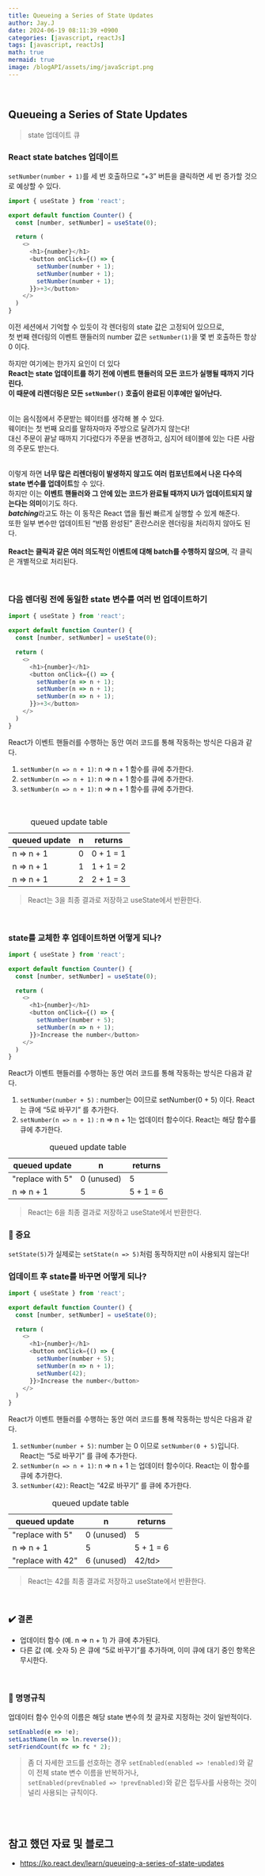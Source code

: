 ```yaml
---
title: Queueing a Series of State Updates
author: Jay.J
date: 2024-06-19 08:11:39 +0900
categories: [javascript, reactJs]
tags: [javascript, reactJs]
math: true
mermaid: true
image: /blogAPI/assets/img/javaScript.png
---
```


<br>

## Queueing a Series of State Updates
> state 업데이트 큐

### React state batches 업데이트
```setNumber(number + 1)```를 세 번 호출하므로 “+3” 버튼을 클릭하면 세 번 증가할 것으로 예상할 수 있다.

```js
import { useState } from 'react';

export default function Counter() {
  const [number, setNumber] = useState(0);

  return (
    <>
      <h1>{number}</h1>
      <button onClick={() => {
        setNumber(number + 1);
        setNumber(number + 1);
        setNumber(number + 1);
      }}>+3</button>
    </>
  )
}
```

이전 세션에서 기억할 수 있듯이 각 렌더링의 state 값은 고정되어 있으므로,<br>
첫 번째 렌더링의 이벤트 핸들러의 number 값은 ```setNumber(1)```을 몇 번 호출하든 항상 0 이다.<br>

하지만 여기에는 한가지 요인이 더 있다<br>
<b>React는 state 업데이트를 하기 전에 이벤트 핸들러의 모든 코드가 실행될 때까지 기다린다.<br>
이 때문에 리렌더링은 모든 ```setNumber()``` 호출이 완료된 이후에만 일어난다.</b>

<br>
이는 음식점에서 주문받는 웨이터를 생각해 볼 수 있다.<br>
웨이터는 첫 번째 요리를 말하자마자 주방으로 달려가지 않는다!<br>
대신 주문이 끝날 때까지 기다렸다가 주문을 변경하고, 심지어 테이블에 있는 다른 사람의 주문도 받는다.<br>

<br>

이렇게 하면 <b>너무 많은 리렌더링이 발생하지 않고도 여러 컴포넌트에서 나온 다수의 state 변수를 업데이트</b>할 수 있다.<br>
하지만 이는 <b>이벤트 핸들러와 그 안에 있는 코드가 완료될 때까지 Ui가 업데이트되지 않는다는 의미</b>이기도 하다.<br>
<b><i>batching</i></b>라고도 하는 이 동작은 React 앱을 훨씬 빠르게 실행할 수 있게 해준다.<br>
또한 일부 변수만 업데이트된 “반쯤 완성된” 혼란스러운 렌더링을 처리하지 않아도 된다.<br>
<br>
<b>React는 클릭과 같은 여러 의도적인 이벤트에 대해 batch를 수행하지 않으며</b>, 각 클릭은 개별적으로 처리된다.

<br>

### 다음 렌더링 전에 동일한 state 변수를 여러 번 업데이트하기

```js
import { useState } from 'react';

export default function Counter() {
  const [number, setNumber] = useState(0);

  return (
    <>
      <h1>{number}</h1>
      <button onClick={() => {
        setNumber(n => n + 1);
        setNumber(n => n + 1);
        setNumber(n => n + 1);
      }}>+3</button>
    </>
  )
}
```
React가 이벤트 핸들러를 수행하는 동안 여러 코드를 통해 작동하는 방식은 다음과 같다.

1. ```setNumber(n => n + 1)```: n => n + 1 함수를 큐에 추가한다.
2. ```setNumber(n => n + 1)```: n => n + 1 함수를 큐에 추가한다.
3. ```setNumber(n => n + 1)```: n => n + 1 함수를 큐에 추가한다.

<br>

<table>
  <caption>queued update table</caption>
  <thead>
    <tr>
      <th scope='col'>queued update</th>
      <th scope='col'>n</th>
      <th scope='col'>returns</th>
    </tr>
  </thead>
  <tbody>
    <tr>
      <td>n => n + 1</td>
      <td>0</td>
      <td>0 + 1 = 1</td>
    </tr>
    <tr>
      <td>n => n + 1</td>
      <td>1</td>
      <td>1 + 1 = 2</td>
    </tr>
    <tr>
      <td>n => n + 1</td>
      <td>2</td>
      <td>2 + 1 = 3</td>
    </tr>
  </tbody>
</table>

> React는 3을 최종 결과로 저장하고 useState에서 반환한다.

<br>

### state를 교체한 후 업데이트하면 어떻게 되나?
```js
import { useState } from 'react';

export default function Counter() {
  const [number, setNumber] = useState(0);

  return (
    <>
      <h1>{number}</h1>
      <button onClick={() => {
        setNumber(number + 5);
        setNumber(n => n + 1);
      }}>Increase the number</button>
    </>
  )
}
```
React가 이벤트 핸들러를 수행하는 동안 여러 코드를 통해 작동하는 방식은 다음과 같다.

1. ```setNumber(number + 5)``` : number는 0이므로 setNumber(0 + 5) 이다. React는 큐에 “5로 바꾸기” 를 추가한다.
2. ```setNumber(n => n + 1)``` : n => n + 1는 업데이터 함수이다. React는 해당 함수를 큐에 추가한다.

<table>
  <caption>queued update table</caption>
  <thead>
    <tr>
      <th scope='col'>queued update</th>
      <th scope='col'>n</th>
      <th scope='col'>returns</th>
    </tr>
  </thead>
  <tbody>
    <tr>
      <td>"replace with 5"</td>
      <td>0 (unused)</td>
      <td>5</td>
    </tr>
    <tr>
      <td>n => n + 1</td>
      <td>5</td>
      <td>5 + 1 = 6</td>
    </tr>
  </tbody>
</table>

> React는 6을 최종 결과로 저장하고 useState에서 반환한다.

### 📝 중요
```setState(5)```가 실제로는 ```setState(n => 5)```처럼 동작하지만 n이 사용되지 않는다!
<br>

### 업데이트 후 state를 바꾸면 어떻게 되나?
```js
import { useState } from 'react';

export default function Counter() {
  const [number, setNumber] = useState(0);

  return (
    <>
      <h1>{number}</h1>
      <button onClick={() => {
        setNumber(number + 5);
        setNumber(n => n + 1);
        setNumber(42);
      }}>Increase the number</button>
    </>
  )
}
```
React가 이벤트 핸들러를 수행하는 동안 여러 코드를 통해 작동하는 방식은 다음과 같다.

1. ```setNumber(number + 5)```: number 는 0 이므로 ```setNumber(0 + 5)```입니다. React는 “5로 바꾸기” 를 큐에 추가한다.
2. ```setNumber(n => n + 1)```: n => n + 1 는 업데이터 함수이다. React는 이 함수를 큐에 추가한다.
3. ```setNumber(42)```: React는 “42로 바꾸기” 를 큐에 추가한다.

<table>
  <caption>queued update table</caption>
  <thead>
    <tr>
      <th scope='col'>queued update</th>
      <th scope='col'>n</th>
      <th scope='col'>returns</th>
    </tr>
  </thead>
  <tbody>
    <tr>
      <td>"replace with 5"</td>
      <td>0 (unused)</td>
      <td>5</td>
    </tr>
    <tr>
      <td>n => n + 1</td>
      <td>5</td>
      <td>5 + 1 = 6</td>
    </tr>
    <tr>
      <td>"replace with 42"</td>
      <td>6 (unused)</td>
      <td>42/td>
    </tr>
  </tbody>
</table>

> React는 42를 최종 결과로 저장하고 useState에서 반환한다.

<br>

### ✔️ 결론
- 업데이터 함수 (예. n => n + 1) 가 큐에 추가된다.
- 다른 값 (예. 숫자 5) 은 큐에 “5로 바꾸기”를 추가하며, 이미 큐에 대기 중인 항목은 무시한다.

<br>

### 📝 명명규칙
업데이터 함수 인수의 이름은 해당 state 변수의 첫 글자로 지정하는 것이 일반적이다.
```js
setEnabled(e => !e);
setLastName(ln => ln.reverse());
setFriendCount(fc => fc * 2);
```
> 좀 더 자세한 코드를 선호하는 경우 ```setEnabled(enabled => !enabled)```와 같이 전체 state 변수 이름을 반복하거나,<br>
> ```setEnabled(prevEnabled => !prevEnabled)```와 같은 접두사를 사용하는 것이 널리 사용되는 규칙이다.

<br>
<br>

## 참고 했던 자료 및 블로그  
 - <a href="https://ko.react.dev/learn/queueing-a-series-of-state-updates" target="_blank">https://ko.react.dev/learn/queueing-a-series-of-state-updates</a>
 
